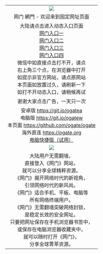 ﻿<table>
  <tr></tr>
  <tr>
    <td colspan=2 align=center><img src="https://cloud.githubusercontent.com/assets/11880933/13434984/f430fae2-e012-11e5-814f-c2df1e82b247.jpg" /></td>
  </tr>
  <tr>
    <td colspan=2 align=center>网门 網門 - 欢迎来到固定网址页面
    </td>
  </tr>
  <tr>
    <td colspan=2 align=center>大陆请点击进入动态入口页面<br/>
      <a href="https://s3.amazonaws.com/ogate/oGatez.htm" target="_blank">网门入口一</a><br/>
      <a href="https://s3.amazonaws.com/ogate/ogate.htm" target="_blank">网门入口二</a><br/>
      <a href="https://dm2a01ulci8vb.cloudfront.net/oGatez.htm" target="_blank">网门入口三</a><br/>
      <a href="https://dm2a01ulci8vb.cloudfront.net/oGate.htm" target="_blank">网门入口四</a><br/>
      微信中如直接点击打不开，请点<br/>
      右上角三个点，在浏览器中打开<br/>
      如提示非官方网站，请点原网站<br/>
      本页面如放置过久，请刷新一下<br/>
      如打不开动态入口，请稍候再试<br/>
    </td>
  </tr>
  <tr>
    <td colspan=2 align=center>
      谢谢大家点击广告，一天只一次<br/>
    </td>
  </tr>
  <tr>
    <td colspan=2 align=center>
      安卓版 <a href="https://raw.githubusercontent.com/ogate/up/master/ogate.apk" target="_blank">https://git.io/ogatea</a><br/>
      电脑版 <a href="https://raw.githubusercontent.com/ogate/up/master/ogatew.zip" target="_blank">https://git.io/ogatew</a><br/>
      本页面 <a href="https://github.com/ogate/ogate/blob/master/README.md?ogSelf" target="_blank">https://github.com/ogate/ogate</a><br>
      海外直连 <a href="https://ogate.org/oGate.htm?from=ogGito" target="_blank">https://ogate.org</a><br/>
      <a href="https://raw.githubusercontent.com/ogate/up/master/oGate.zip" target="_blank">电脑快捷版（试用）</a><br/>
    </td>
  </tr>
  <tr>
    <td colspan=2 align=center><a href="https://s3.amazonaws.com/ogate/oGatez.htm" target="_blank"><img src="https://cloud.githubusercontent.com/assets/11880933/15631437/70d0a74e-259d-11e6-946f-6237b4b657bd.jpg"/></a></td>
  </tr>
  <tr>
    <td colspan=2 align=center>
大陆用户无需翻墙，<br/>
直接登入《网门》网站，<br/>就可以分享全球精粹资源。<br/>
《网门》揭开网络时代的新视角，<br/>引领网络时代的新风尚。<br/>
《网门》适合手机、平板、电脑等<br/>所有网络终端用户。<br/>
《网门》无需翻墙突破网络封锁，<br/>是稳定长效的安全网址。<br/>
只要把网址保存在手机浏览器书签中，<br/>或保存在电脑浏览器收藏夹中，<br/>
就可以随时打开《网门》，<br/>
分享全球菁萃资源。<br/></td>
  </tr>
</table>    
